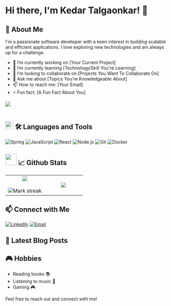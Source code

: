 # Hi there, I'm Kedar Talgaonkar! 👋

## 🚀 About Me

I'm a passionate software developer with a keen interest in building scalable and efficient applications. I love exploring new technologies and am always up for a challenge.

- 🔭 I’m currently working on [Your Current Project]
- 🌱 I’m currently learning [Technology/Skill You're Learning]
- 👯 I’m looking to collaborate on [Projects You Want To Collaborate On]
- 💬 Ask me about [Topics You're Knowledgeable About]
- 📫 How to reach me: [Your Email]
- ⚡ Fun fact: [A Fun Fact About You]

<img src="https://user-images.githubusercontent.com/73097560/115834477-dbab4500-a447-11eb-908a-139a6edaec5c.gif"><br><br>
## <img src="https://media2.giphy.com/media/QssGEmpkyEOhBCb7e1/giphy.gif?cid=ecf05e47a0n3gi1bfqntqmob8g9aid1oyj2wr3ds3mg700bl&rid=giphy.gif" width ="25"><b> 🛠️ Languages and Tools</b>
![Spring](https://img.shields.io/badge/Java-6DB33F?style=for-the-badge&logo=springboot&logoColor=white)
![JavaScript](https://img.shields.io/badge/JavaScript-F7DF1E?style=for-the-badge&logo=javascript&logoColor=black)
![React](https://img.shields.io/badge/React-20232A?style=for-the-badge&logo=react&logoColor=61DAFB)
![Node.js](https://img.shields.io/badge/Node.js-339933?style=for-the-badge&logo=nodedotjs&logoColor=white)
![Git](https://img.shields.io/badge/Git-F05032?style=for-the-badge&logo=git&logoColor=white)
![Docker](https://img.shields.io/badge/Docker-2496ED?style=for-the-badge&logo=docker&logoColor=white)

## <img src="https://media.giphy.com/media/iY8CRBdQXODJSCERIr/giphy.gif" width="35"><b> 📈 Github Stats </b>

<!--- stats & Trophy (start) -->
<p align="center">
  <!--- stats (start) -->
<table align="center">
<tr border="none">
<td width="50%" align="center">
  
  <img  align="center"  src="https://github-readme-stats.vercel.app/api?username=KedarTalgaonkar&theme=dark&show_icons=true&count_private=true" />
  <br></br>
  <img  title="🔥 Get streak stats for your profile at git.io/streak-stats" alt="Mark streak" src="https://github-readme-streak-stats.herokuapp.com/?user=KedarTalgaonkar&theme=dark&hide_border=false" /> 
</td>

<td width="50%" align="center">

  <img  align="center"  src="https://github-readme-stats.anuraghazra1.vercel.app/api/top-langs/?username=KedarTalgaonkar&theme=dark&hide_border=false&no-bg=true&no-frame=true&langs_count=10"/>
  
  </td>
</tr>
</table>
<!--- stats (end) -->


## 📫 Connect with Me

[![LinkedIn](https://img.shields.io/badge/LinkedIn-0A66C2?style=for-the-badge&logo=linkedin&logoColor=white)](https://www.linkedin.com/in/kedar-talgaonkar)
[![Email](https://img.shields.io/badge/Email-D14836?style=for-the-badge&logo=gmail&logoColor=white)](mailto:kedar.terna@gmail.com)

## 📝 Latest Blog Posts

<!-- BLOG-POST-LIST:START -->
<!-- BLOG-POST-LIST:END -->

## 🎮 Hobbies

- Reading books 📚
- Listening to music 🎼
- Gaming 🎮

Feel free to reach out and connect with me!
